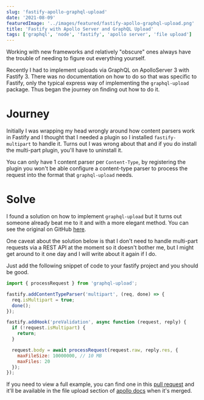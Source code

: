 ```yaml
---
slug: 'fastify-apollo-graphql-upload'
date: '2021-08-09'
featuredImage: '../images/featured/fastify-apollo-graphql-upload.png'
title: 'Fastify with Apollo Server and GraphQL Upload'
tags: ['graphql', 'node', 'fastify', 'apollo server', 'file upload']
---
```


Working with new frameworks and relatively "obscure" ones always have the trouble of needing to figure out everything yourself.

Recently I had to implement uploads via GraphQL on ApolloServer 3 with Fastify 3. There was no documentation on how to do so that was specific to Fastify, only the typical express way of implementing the `graphql-upload` package. Thus began the journey on finding out how to do it.

# Journey

Initially I was wrapping my head wrongly around how content parsers work in Fastify and I thought that I needed a plugin so I installed `fastify-multipart` to handle it. Turns out I was wrong about that and if you do install the multi-part plugin, you'll have to uninstall it.

You can only have 1 content parser per `Content-Type`, by registering the plugin you won't be able configure a content-type parser to process the request into the format that `graphql-upload` needs.

# Solve

I found a solution on how to implement `graphql-upload` but it turns out someone already beat me to it and with a more elegant method. You can see the original on GitHub [here](https://github.com/apollographql/apollo-server/issues/4975).

One caveat about the solution below is that I don't need to handle multi-part requests via a REST API at the moment so it doesn't bother me, but I might get around to it one day and I will write about it again if I do.

Just add the following snippet of code to your fastify project and you should be good.

```javascript
import { processRequest } from 'graphql-upload';

fastify.addContentTypeParser('multipart', (req, done) => {
  req.isMultipart = true;
  done();
});

fastify.addHook('preValidation', async function (request, reply) {
  if (!request.isMultipart) {
    return;
  }

  request.body = await processRequest(request.raw, reply.res, {
    maxFileSize: 10000000, // 10 MB
    maxFiles: 20
  });
});
```

If you need to view a full example, you can find one in this [pull request](https://github.com/apollographql/apollo-server/issues/4975) and it'll be available in the file upload section of [apollo docs](https://www.apollographql.com/docs/apollo-server/v3/data/file-uploads/) when it's merged.
